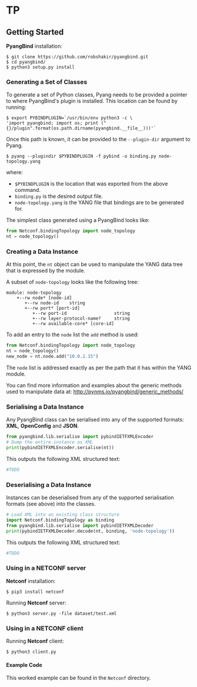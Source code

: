 # TP
## Getting Started <a name="getting-started"></a>

**PyangBind** installation:

```
$ git clone https://github.com/robshakir/pyangbind.git
$ cd pyangbind/
$ python3 setup.py install
```

### Generating a Set of Classes <a name="generating-classes"></a>

To generate a set of Python classes, Pyang needs to be provided a pointer to where PyangBind's plugin is installed. This location can be found by running:

```
$ export PYBINDPLUGIN=`/usr/bin/env python3 -c \
'import pyangbind; import os; print ("{}/plugin".format(os.path.dirname(pyangbind.__file__)))'`
```

Once this path is known, it can be provided to the `--plugin-dir` argument to Pyang.

```
$ pyang --plugindir $PYBINDPLUGIN -f pybind -o binding.py node-topology.yang
```
where:

* `$PYBINDPLUGIN` is the location that was exported from the above command.
* `binding.py` is the desired output file.
* `node-topology.yang` is the YANG file that bindings are to be generated for.

The simplest class generated using a PyangBind looks like:

```python
from Netconf.bindingTopology import node_topology
nt = node_topology()
```

### Creating a Data Instance <a name="creating-data-instance"></a>

At this point, the `nt` object can be used to manipulate the YANG data tree that is expressed by the module.

A subset of `node-topology` looks like the following tree:
```
module: node-topology
    +--rw node* [node-id]
       +--rw node-id    string
       +--rw port* [port-id]
          +--rw port-id                  string
          +--rw layer-protocol-name?     string
          +--rw available-core* [core-id]
```

To add an entry to the `node` list the `add` method is used:

```python
from Netconf.bindingTopology import node_topology
nt = node_topology()
new_node = nt.node.add("10.0.2.15")
```
The `node` list is addressed exactly as per the path that it has within the YANG module.

You can find more information and examples about the generic methods used to manipulate data at: http://pynms.io/pyangbind/generic_methods/

### Serialising a Data Instance <a name="serialising-data-instance"></a>

Any PyangBind class can be serialised into any of the supported formats: **XML**, **OpenConfig** and **JSON**.

```python
from pyangbind.lib.serialise import pybindIETFXMLEncoder
# Dump the entire instance as XML 
print(pybindIETFXMLEncoder.serialise(nt))
```

This outputs the following XML structured text:

```python
#TODO
```

### Deserialising a Data Instance <a name="deserialising-data-instance"></a>

Instances can be deserialised from any of the supported serialisation formats (see above) into the classes.
```python
# Load XML into an existing class structure
import Netconf.bindingTopology as binding
from pyangbind.lib.serialise import pybindIETFXMLDecoder
print(pybindIETFXMLDecoder.decode(nt, binding, 'node-topology'))
```

This outputs the following XML structured text:

```python
#TODO
```

### Using in a NETCONF server <a name="using-netconf-server"></a>

**Netconf** installation:

```
$ pip3 install netconf
```

Running **Netconf** server:

```
$ python3 server.py -file dataset/test.xml
```

### Using in a NETCONF client <a name="using-netconf-client"></a>

Running **Netconf** client:

```
$ python3 client.py 
```

#### Example Code <a name="example-code"></a>
This worked example can be found in the `Netconf` directory.

[pyang]: https://github.com/mbj4668/pyang
[codecov]: https://codecov.io/gh/robshakir/pyangbind
[pyangbind-docs]: http://pynms.io/pyangbind/
